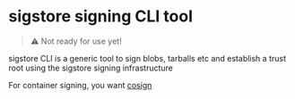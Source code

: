 # sigstore signing CLI tool

> :warning: Not ready for use yet!

sigstore CLI is a generic tool to sign blobs, tarballs etc and establish
a trust root using the sigstore signing infrastructure

For container signing, you want [cosign](https://github.com/sigstore/cosign)
